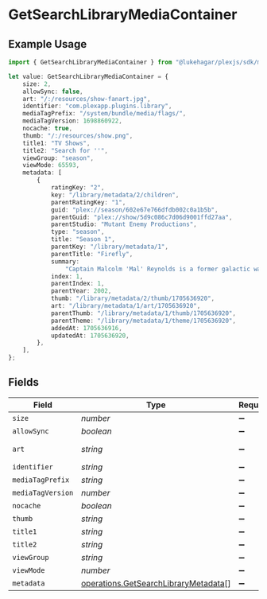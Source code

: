 # GetSearchLibraryMediaContainer

## Example Usage

```typescript
import { GetSearchLibraryMediaContainer } from "@lukehagar/plexjs/sdk/models/operations";

let value: GetSearchLibraryMediaContainer = {
    size: 2,
    allowSync: false,
    art: "/:/resources/show-fanart.jpg",
    identifier: "com.plexapp.plugins.library",
    mediaTagPrefix: "/system/bundle/media/flags/",
    mediaTagVersion: 1698860922,
    nocache: true,
    thumb: "/:/resources/show.png",
    title1: "TV Shows",
    title2: "Search for ''",
    viewGroup: "season",
    viewMode: 65593,
    metadata: [
        {
            ratingKey: "2",
            key: "/library/metadata/2/children",
            parentRatingKey: "1",
            guid: "plex://season/602e67e766dfdb002c0a1b5b",
            parentGuid: "plex://show/5d9c086c7d06d9001ffd27aa",
            parentStudio: "Mutant Enemy Productions",
            type: "season",
            title: "Season 1",
            parentKey: "/library/metadata/1",
            parentTitle: "Firefly",
            summary:
                "Captain Malcolm 'Mal' Reynolds is a former galactic war veteran who is the captain of the transport ship \"Serenity\". Mal and his crew, ensign Zoe Alleyne Washburne; Zoe's husband, pilot Hoban 'Wash' Washburne; muscular mercenary Jayne Cobb; young mechanic Kaylee Frye; former Alliance medical officer Simon Tam; his disturbed teenage sister River (both on the run from the interplanetary government \"The Alliance\"); the beautiful courtesan Inara Serra; and preacher Shepherd Book do any jobs, legal or illegal, they can find as the Serenity crew travels across the outskirts of outer space.",
            index: 1,
            parentIndex: 1,
            parentYear: 2002,
            thumb: "/library/metadata/2/thumb/1705636920",
            art: "/library/metadata/1/art/1705636920",
            parentThumb: "/library/metadata/1/thumb/1705636920",
            parentTheme: "/library/metadata/1/theme/1705636920",
            addedAt: 1705636916,
            updatedAt: 1705636920,
        },
    ],
};
```

## Fields

| Field                                                                                               | Type                                                                                                | Required                                                                                            | Description                                                                                         | Example                                                                                             |
| --------------------------------------------------------------------------------------------------- | --------------------------------------------------------------------------------------------------- | --------------------------------------------------------------------------------------------------- | --------------------------------------------------------------------------------------------------- | --------------------------------------------------------------------------------------------------- |
| `size`                                                                                              | *number*                                                                                            | :heavy_minus_sign:                                                                                  | N/A                                                                                                 | 2                                                                                                   |
| `allowSync`                                                                                         | *boolean*                                                                                           | :heavy_minus_sign:                                                                                  | N/A                                                                                                 | false                                                                                               |
| `art`                                                                                               | *string*                                                                                            | :heavy_minus_sign:                                                                                  | N/A                                                                                                 | /:/resources/show-fanart.jpg                                                                        |
| `identifier`                                                                                        | *string*                                                                                            | :heavy_minus_sign:                                                                                  | N/A                                                                                                 | com.plexapp.plugins.library                                                                         |
| `mediaTagPrefix`                                                                                    | *string*                                                                                            | :heavy_minus_sign:                                                                                  | N/A                                                                                                 | /system/bundle/media/flags/                                                                         |
| `mediaTagVersion`                                                                                   | *number*                                                                                            | :heavy_minus_sign:                                                                                  | N/A                                                                                                 | 1698860922                                                                                          |
| `nocache`                                                                                           | *boolean*                                                                                           | :heavy_minus_sign:                                                                                  | N/A                                                                                                 | true                                                                                                |
| `thumb`                                                                                             | *string*                                                                                            | :heavy_minus_sign:                                                                                  | N/A                                                                                                 | /:/resources/show.png                                                                               |
| `title1`                                                                                            | *string*                                                                                            | :heavy_minus_sign:                                                                                  | N/A                                                                                                 | TV Shows                                                                                            |
| `title2`                                                                                            | *string*                                                                                            | :heavy_minus_sign:                                                                                  | N/A                                                                                                 | Search for ''                                                                                       |
| `viewGroup`                                                                                         | *string*                                                                                            | :heavy_minus_sign:                                                                                  | N/A                                                                                                 | season                                                                                              |
| `viewMode`                                                                                          | *number*                                                                                            | :heavy_minus_sign:                                                                                  | N/A                                                                                                 | 65593                                                                                               |
| `metadata`                                                                                          | [operations.GetSearchLibraryMetadata](../../../sdk/models/operations/getsearchlibrarymetadata.md)[] | :heavy_minus_sign:                                                                                  | N/A                                                                                                 |                                                                                                     |